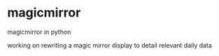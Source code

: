 # magicmirror
magicmirror in python


working on rewriting a magic mirror display to detail relevant daily data
